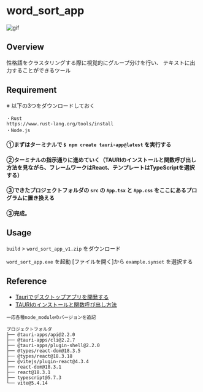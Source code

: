 # word_sort_app

![gif](https://github.com/kousei-mochizuki/word_sort_app/blob/main/images/wordsort.gif)

## Overview

性格語をクラスタリングする際に視覚的にグループ分けを行い、
テキストに出力することができるツール

## Requirement

※ 以下の3つをダウンロードしておく
```
・Rust
https://www.rust-lang.org/tools/install
・Node.js
```

#### ➀まずはターミナルで `$ npm create tauri-app@latest` を実行する
#### ➁ターミナルの指示通りに進めていく（TAURIのインストールと関数呼び出し方法を見ながら、フレームワークはReact、テンプレートはTypeScriptを選択する）
#### ➂できたプロジェクトフォルダの `src` の `App.tsx` と `App.css` をここにあるプログラムに置き換える
#### ➂完成。

## Usage

`build` > `word_sort_app_v1.zip` をダウンロード

`word_sort_app.exe` を起動
[ファイルを開く]から `example.synset` を選択する

## Reference

- [Tauriでデスクトップアプリを開発する](https://qiita.com/k-yaina60/items/d120a39578a3b29b953d)
- [TAURIのインストールと関数呼び出し方法](https://qiita.com/tarou-imokenpi/items/84798005ed7519502566)

```
一応各種node_moduleのバージョンを追記

プロジェクトフォルダ
├── @tauri-apps/api@2.2.0
├── @tauri-apps/cli@2.2.7
├── @tauri-apps/plugin-shell@2.2.0
├── @types/react-dom@18.3.5
├── @types/react@18.3.18
├── @vitejs/plugin-react@4.3.4
├── react-dom@18.3.1
├── react@18.3.1
├── typescript@5.7.3
└── vite@5.4.14
```
